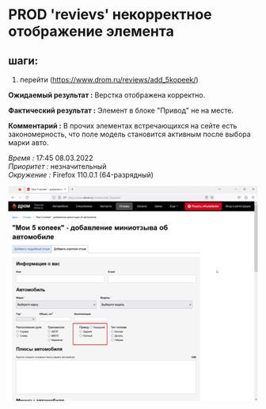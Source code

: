 # PROD 'revievs' некорректное отображение элемента


## шаги:


1. перейти (https://www.drom.ru/reviews/add_5kopeek/)




__Ожидаемый результат :__ Верстка отображена корректно.


__Фактический результат :__ Элемент в блоке "Привод" не на месте.


__Комментарий :__ В прочих элементах встречающихся на сейте есть закономерность,
что поле модель становится активным после выбора марки авто.


_Время :_ 17:45 08.03.2022      
_Приоритет :_ незначительный   
_Окружение :_ Firefox 110.0.1 (64-разрядный)

![Как не должно быть](images/werstka.png)     


